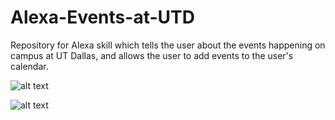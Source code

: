 # Alexa-Events-at-UTD
Repository for Alexa skill which tells the user about the events happening on campus at UT Dallas, and allows the user to add events to the user's calendar. 


![alt text](https://github.com/zunayedsiddiqui/HackUTD2019-Alexa-Events-UTD/blob/master/skill%20screenshots/1.JPG?raw=true)

![alt text](https://github.com/zunayedsiddiqui/HackUTD2019-Alexa-Events-UTD/blob/master/skill%20screenshots/2.JPG?raw=true)
